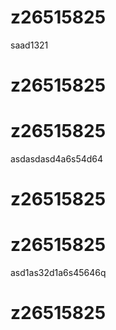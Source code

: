 # z26515825
saad1321

# z26515825
# z26515825
asdasdasd4a6s54d64
# z26515825
# z26515825
asd1as32d1a6s45646q
# z26515825

